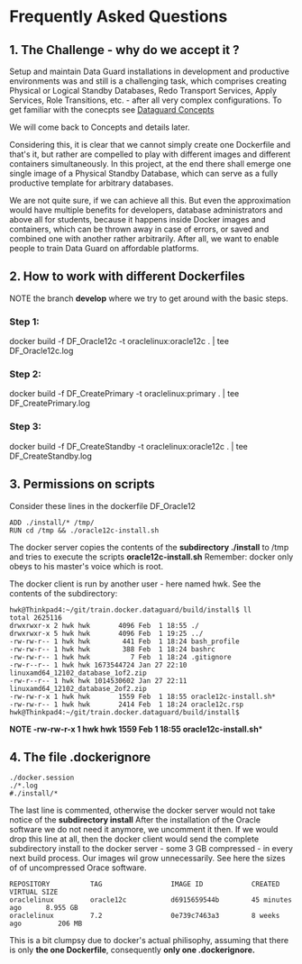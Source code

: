 # Frequently Asked Questions
## 1. The Challenge - why do we accept it ?
Setup and maintain Data Guard installations in development and productive environments was and still is a challenging task, which comprises creating Physical or Logical Standby Databases, Redo Transport Services, Apply Services, Role Transitions, etc. - after all very complex configurations. To get familiar with the conecpts see [Dataguard Concepts](ocs.oracle.com/database/121/SBYDB/toc.htm) 

We will come back to Concepts and details later.

Considering this, it is clear that we cannot simply create one Dockerfile and that's it, but rather are compelled to play with different images and different containers simultaneously. In this project, at the end there shall emerge one single image of a Physical Standby Database, which can serve as a fully productive template for arbitrary databases.

We are not quite sure, if we can achieve all this. But even the approximation would have multiple benefits for developers, database administrators and above all for students, because it happens inside Docker images and containers, which can be thrown away in case of errors, or saved and combined one with another rather arbitrarily. After all, we want to enable people to train Data Guard on affordable platforms.

## 2. How to work with different Dockerfiles

NOTE the branch **develop** where we try to get around with the basic steps. 

### Step 1:
docker build -f DF_Oracle12c -t oraclelinux:oracle12c . | tee DF_Oracle12c.log

### Step 2:
docker build -f DF_CreatePrimary -t oraclelinux:primary . | tee DF_CreatePrimary.log

### Step 3:
docker build -f DF_CreateStandby -t oraclelinux:oracle12c . | tee DF_CreateStandby.log

## 3. Permissions on scripts
Consider these lines in  the dockerfile DF_Oracle12

	ADD ./install/* /tmp/
	RUN cd /tmp && ./oracle12c-install.sh

The docker server copies the contents of the **subdirectory ./install**  to /tmp and tries to execute the scripts **oracle12c-install.sh** Remember: docker only obeys to his master's voice which is root.

The docker client is run by another user - here named hwk. See the contents of the subdirectory:

	hwk@Thinkpad4:~/git/train.docker.dataguard/build/install$ ll
	total 2625116
	drwxrwxr-x 2 hwk hwk       4096 Feb  1 18:55 ./
	drwxrwxr-x 5 hwk hwk       4096 Feb  1 19:25 ../
	-rw-rw-r-- 1 hwk hwk        441 Feb  1 18:24 bash_profile
	-rw-rw-r-- 1 hwk hwk        388 Feb  1 18:24 bashrc
	-rw-rw-r-- 1 hwk hwk          7 Feb  1 18:24 .gitignore
	-rw-r--r-- 1 hwk hwk 1673544724 Jan 27 22:10 linuxamd64_12102_database_1of2.zip
	-rw-r--r-- 1 hwk hwk 1014530602 Jan 27 22:11 linuxamd64_12102_database_2of2.zip
	-rw-rw-r-x 1 hwk hwk       1559 Feb  1 18:55 oracle12c-install.sh*
	-rw-rw-r-- 1 hwk hwk       2414 Feb  1 18:24 oracle12c.rsp
	hwk@Thinkpad4:~/git/train.docker.dataguard/build/install$ 

**NOTE -rw-rw-r-x 1 hwk hwk       1559 Feb  1 18:55 oracle12c-install.sh*** 

## 4. The file **.dockerignore**

	./docker.session
	./*.log
	#./install/*
	
The last line is commented, otherwise the docker server would not take notice of the **subdirectory install** After the installation of the Oracle software we do not need it anymore, we uncomment it then.  If we would drop this line at all, then the docker client would send the complete subdirectory install to the docker server - some 3 GB compressed - in every next build process. Our images wil grow unnecessarily.  See here the sizes of of uncompressed Orace software.

	REPOSITORY          TAG                 IMAGE ID            CREATED             VIRTUAL SIZE
	oraclelinux         oracle12c           d6915659544b        45 minutes ago      8.955 GB
	oraclelinux         7.2                 0e739c7463a3        8 weeks ago         206 MB


This is a bit clumpsy due to docker's actual philisophy, assuming that there is only **the one Dockerfile**, consequently **only one .dockerignore.** 


